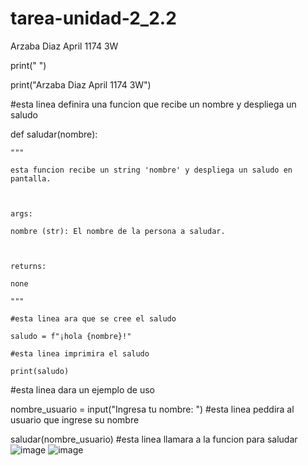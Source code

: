 # tarea-unidad-2_2.2

Arzaba Diaz April 1174 3W

print(" ")

print("Arzaba Diaz April 1174 3W")

#esta linea definira una funcion que recibe un nombre y despliega un saludo

def saludar(nombre):

    """
    
    esta funcion recibe un string 'nombre' y despliega un saludo en pantalla.

    
    
    args:
    
    nombre (str): El nombre de la persona a saludar.

    
    
    returns:
    
    none
    
    """
    
    #esta linea ara que se cree el saludo
    
    saludo = f"¡hola {nombre}!"
    
    #esta linea imprimira el saludo
    
    print(saludo)



#esta linea dara un ejemplo de uso

nombre_usuario = input("Ingresa tu nombre: ")  #esta linea peddira al usuario que ingrese su nombre

saludar(nombre_usuario)  #esta linea llamara a la funcion para saludar
![image](https://github.com/user-attachments/assets/c9c3d87e-3fd9-4dfd-ad5c-15f219d0050b)
![image](https://github.com/user-attachments/assets/c7e01b70-6973-42ba-aa96-21339d07ae05)



